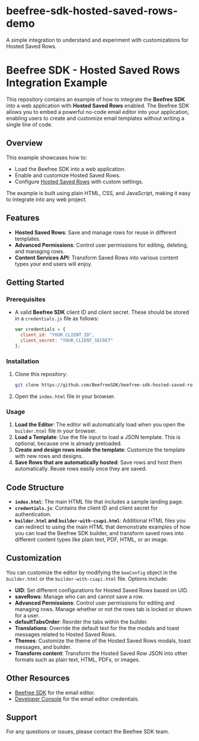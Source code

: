 # beefree-sdk-hosted-saved-rows-demo
A simple integration to understand and experiment with customizations for Hosted Saved Rows.

# Beefree SDK - Hosted Saved Rows Integration Example

This repository contains an example of how to integrate the **Beefree SDK** into a web application with **Hosted Saved Rows** enabled. The Beefree SDK allows you to embed a powerful no-code email editor into your application, enabling users to create and customize email templates without writing a single line of code.

## Overview

This example showcases how to:
- Load the Beefree SDK into a web application.
- Enable and customize Hosted Saved Rows.
- Configure [Hosted Saved Rows](https://docs.beefree.io/beefree-sdk/rows/storage/hosted-saved-rows) with custom settings.

The example is built using plain HTML, CSS, and JavaScript, making it easy to integrate into any web project.

## Features

- **Hosted Saved Rows**: Save and manage rows for reuse in different templates.
- **Advanced Permissions**: Control user permissions for editing, deleting, and managing rows.
- **Content Services API**: Transform Saved Rows into various content types your end users will enjoy.

## Getting Started

### Prerequisites

- A valid **Beefree SDK** client ID and client secret. These should be stored in a `credentials.js` file as follows:
  ```javascript
  var credentials = {
    client_id: "YOUR_CLIENT_ID",
    client_secret: "YOUR_CLIENT_SECRET"
  };
  ```

### Installation

1. Clone this repository:
   ```bash
   git clone https://github.com/BeefreeSDK/beefree-sdk-hosted-saved-rows-demo.git
   ```
2. Open the `index.html` file in your browser.

### Usage

1. **Load the Editor**: The editor will automatically load when you open the `builder.html` file in your browser.
2. **Load a Template**: Use the file input to load a JSON template. This is optional, because one is already preloaded.
3. **Create and design rows inside the template**: Customize the template with new rows and designs.
4. **Save Rows that are automatically hosted**: Save rows and host them automatically. Reuse rows easily once they are saved.

## Code Structure

- **`index.html`**: The main HTML file that includes a sample landing page.
- **`credentials.js`**: Contains the client ID and client secret for authentication.
- **`builder.html` and `builder-with-csapi.html`**: Additional HTML files you can redirect to using the main HTML that demonstrate examples of how you can load the Beefree SDK builder, and transform saved rows into different content types like plain text, PDF, HTML, or an image.

## Customization

You can customize the editor by modifying the `beeConfig` object in the `builder.html` or the `builder-with-csapi.html` file. Options include:
- **UID**: Set different configurations for Hosted Saved Rows based on UID.
- **saveRows**: Manage who can and cannot save a row.
- **Advanced Permissions**: Control user permissions for editing and managing rows. Manage whether or not the rows tab is locked or shown for a user.
- **defaultTabsOrder**: Reorder the tabs within the builder.
- **Translations**: Override the default text for the the modals and toast messages related to Hosted Saved Rows.
- **Themes**: Customize the theme of the Hosted Saved Rows modals, toast messages, and builder.
- **Transform content**: Transform the Hosted Saved Row JSON into other formats such as plain text, HTML, PDFs, or images.

## Other Resources

- [Beefree SDK](https://docs.beefree.io/beefree-sdk) for the email editor.
- [Developer Console](https://developers.beefree.io) for the email editor credentials.

## Support

For any questions or issues, please contact the Beefree SDK team.
